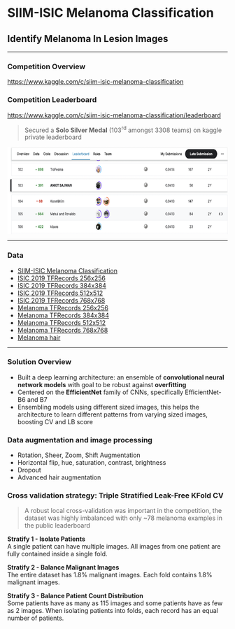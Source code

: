 # SIIM-ISIC Melanoma Classification
## Identify Melanoma In Lesion Images

---

### Competition Overview  
https://www.kaggle.com/c/siim-isic-melanoma-classification  
### Competition Leaderboard
https://www.kaggle.com/c/siim-isic-melanoma-classification/leaderboard
> Secured a **Solo Silver Medal** (103<sup>rd</sup> amongst 3308 teams) on kaggle private leaderboard

<a href="https://www.kaggle.com/c/siim-isic-melanoma-classification/leaderboard"><img src="https://github.com/sajwankit/SIIM-ISIC-Melanoma-Classification/blob/siiim/images/kaggle_lb.png" align="center" height="200" width="720" ></a> 

---

### Data

* [SIIM-ISIC Melanoma Classification](https://www.kaggle.com/c/siim-isic-melanoma-classification/data)
* [ISIC 2019 TFRecords 256x256](https://www.kaggle.com/cdeotte/isic2019-256x256)
* [ISIC 2019 TFRecords 384x384](https://www.kaggle.com/cdeotte/isic2019-384x384)
* [ISIC 2019 TFRecords 512x512](https://www.kaggle.com/cdeotte/isic2019-512x512)
* [ISIC 2019 TFRecords 768x768](https://www.kaggle.com/cdeotte/isic2019-768x768)
* [Melanoma TFRecords 256x256](https://www.kaggle.com/cdeotte/melanoma-256x256)
* [Melanoma TFRecords 384x384](https://www.kaggle.com/cdeotte/melanoma-384x384)
* [Melanoma TFRecords 512x512](https://www.kaggle.com/cdeotte/melanoma-512x512)
* [Melanoma TFRecords 768x768](https://www.kaggle.com/cdeotte/melanoma-768x768)
* [Melanoma hair](https://www.kaggle.com/nroman/melanoma-hairs)

---

### Solution Overview
 
* Built a deep learning architecture: an ensemble of **convolutional neural network models** with goal to be robust against **overfitting**
* Centered on the **EfficientNet** family of CNNs,
specifically EfficientNet-B6 and B7
* Ensembling models using different sized images, this helps the architecture to learn different patterns from varying sized images, boosting CV and LB score

### Data augmentation and image processing
* Rotation, Sheer, Zoom, Shift Augmentation 
* Horizontal flip, hue, saturation, contrast, brightness
* Dropout
* Advanced hair augmentation

### Cross validation strategy: Triple Stratified Leak-Free KFold CV
> A robust local cross-validation was important in the competition, the dataset was highly imbalanced with only ~78 melanoma examples in the public leaderboard

**Stratify 1 - Isolate Patients**  
A single patient can have multiple images. All images from one patient are fully contained inside a single fold.  

**Stratify 2 - Balance Malignant Images**  
The entire dataset has 1.8% malignant images. Each fold contains 1.8% malignant images.  

**Stratify 3 - Balance Patient Count Distribution**  
Some patients have as many as 115 images and some patients have as few as 2 images. When isolating patients into folds, each record has an equal number of patients.